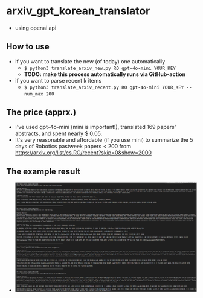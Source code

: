# arxiv_gpt_korean_translator
- using openai api 

## How to use 
- if you want to translate the new (of today) one automatically
    - `$ python3 translate_arxiv_new.py RO gpt-4o-mini YOUR_KEY`
    - __TODO: make this process automatically runs via GitHub-action__
- if you want to parse recent k items
    - `$ python3 translate_arxiv_recent.py RO gpt-4o-mini YOUR_KEY --num_max 200`
  
## The price (apprx.)
- I've used gpt-4o-mini (mini is important!), translated 169 papers' abstracts, and spent nearly $ 0.05.
- It's very reasonable and affordable (if you use mini) to summarize the 5 days of Robotics pastweek papers < 200 from https://arxiv.org/list/cs.RO/recent?skip=0&show=2000

## The example result 
- ![예시](example_result_from_recent_capture.png)
